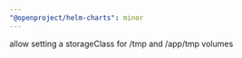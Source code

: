 ```yaml
---
"@openproject/helm-charts": minor
---
```


allow setting a storageClass for /tmp and /app/tmp volumes
